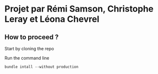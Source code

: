 <h1>Projet par Rémi Samson, Christophe Leray et Léona Chevrel</h1>
<h2>How to proceed ?</h2>
<p>Start by cloning the repo</p>
<p>Run the command line</p>
<pre><code>bundle intall --without production</code></pre>
